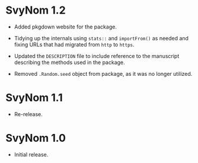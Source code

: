 # SvyNom 1.2

* Added pkgdown website for the package.

* Tidying up the internals using `stats::` and `importFrom()` as needed and fixing URLs that had migrated from `http` to `https`.

* Updated the `DESCRIPTION` file to include reference to the manuscript describing the methods used in the package.

* Removed `.Random.seed` object from package, as it was no longer utilized.

# SvyNom 1.1

* Re-release.

# SvyNom 1.0

* Initial release.
